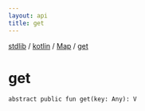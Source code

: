 ```yaml
---
layout: api
title: get
---
```

[stdlib](../../index.md) / [kotlin](../index.md) / [Map](index.md) / [get](get.md)

# get

```
abstract public fun get(key: Any): V
```
